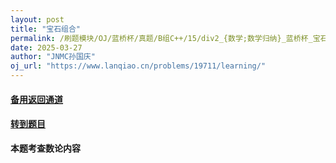 ```yaml
---
layout: post
title: "宝石组合"
permalink: /刷题模块/OJ/蓝桥杯/真题/B组C++/15/div2_{数学;数学归纳}_蓝桥杯_宝石组合.md/
date: 2025-03-27
author: "JNMC孙国庆"
oj_url: "https://www.lanqiao.cn/problems/19711/learning/"
---
```


#### [备用返回通道](../../README.md)
#### [转到题目](https://www.lanqiao.cn/problems/19711/learning/)
**本题考查数论内容**

